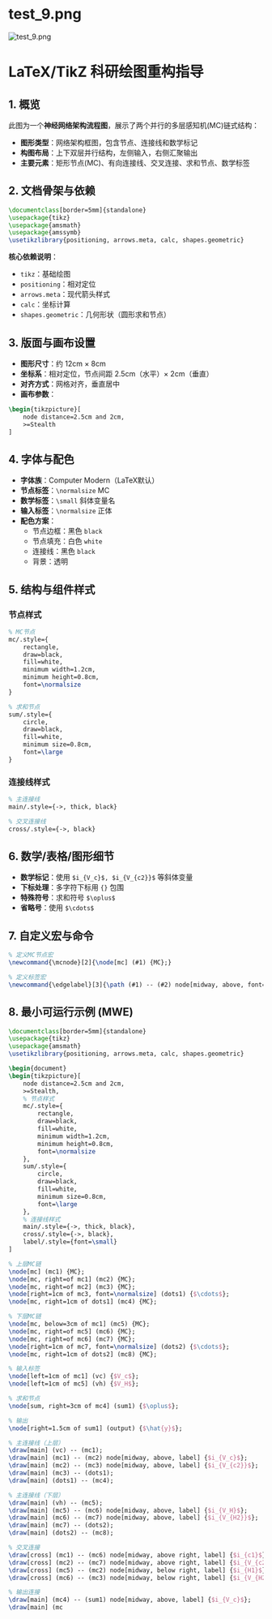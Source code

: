 # test_9.png

![test_9.png](../../../eval_dataset/images/test_9.png)

# LaTeX/TikZ 科研绘图重构指导

## 1. 概览

此图为一个**神经网络架构流程图**，展示了两个并行的多层感知机(MC)链式结构：
- **图形类型**：网络架构框图，包含节点、连接线和数学标记
- **构图布局**：上下双层并行结构，左侧输入，右侧汇聚输出
- **主要元素**：矩形节点(MC)、有向连接线、交叉连接、求和节点、数学标签

## 2. 文档骨架与依赖

```latex
\documentclass[border=5mm]{standalone}
\usepackage{tikz}
\usepackage{amsmath}
\usepackage{amssymb}
\usetikzlibrary{positioning, arrows.meta, calc, shapes.geometric}
```

**核心依赖说明**：
- `tikz`：基础绘图
- `positioning`：相对定位
- `arrows.meta`：现代箭头样式
- `calc`：坐标计算
- `shapes.geometric`：几何形状（圆形求和节点）

## 3. 版面与画布设置

- **图形尺寸**：约 12cm × 8cm
- **坐标系**：相对定位，节点间距 2.5cm（水平）× 2cm（垂直）
- **对齐方式**：网格对齐，垂直居中
- **画布参数**：
```latex
\begin{tikzpicture}[
    node distance=2.5cm and 2cm,
    >=Stealth
]
```

## 4. 字体与配色

- **字体族**：Computer Modern（LaTeX默认）
- **节点标签**：`\normalsize` MC
- **数学标签**：`\small` 斜体变量名
- **输入标签**：`\normalsize` 正体
- **配色方案**：
  - 节点边框：黑色 `black`
  - 节点填充：白色 `white`
  - 连接线：黑色 `black`
  - 背景：透明

## 5. 结构与组件样式

### 节点样式
```latex
% MC节点
mc/.style={
    rectangle,
    draw=black,
    fill=white,
    minimum width=1.2cm,
    minimum height=0.8cm,
    font=\normalsize
}

% 求和节点
sum/.style={
    circle,
    draw=black,
    fill=white,
    minimum size=0.8cm,
    font=\large
}
```

### 连接线样式
```latex
% 主连接线
main/.style={->, thick, black}

% 交叉连接线
cross/.style={->, black}
```

## 6. 数学/表格/图形细节

- **数学标记**：使用 `$i_{V_c}$, $i_{V_{c2}}$` 等斜体变量
- **下标处理**：多字符下标用 `{}` 包围
- **特殊符号**：求和符号 `$\oplus$`
- **省略号**：使用 `$\cdots$`

## 7. 自定义宏与命令

```latex
% 定义MC节点宏
\newcommand{\mcnode}[2]{\node[mc] (#1) {MC};}

% 定义标签宏
\newcommand{\edgelabel}[3]{\path (#1) -- (#2) node[midway, above, font=\small] {$#3$};}
```

## 8. 最小可运行示例 (MWE)

```latex
\documentclass[border=5mm]{standalone}
\usepackage{tikz}
\usepackage{amsmath}
\usetikzlibrary{positioning, arrows.meta, calc, shapes.geometric}

\begin{document}
\begin{tikzpicture}[
    node distance=2.5cm and 2cm,
    >=Stealth,
    % 节点样式
    mc/.style={
        rectangle,
        draw=black,
        fill=white,
        minimum width=1.2cm,
        minimum height=0.8cm,
        font=\normalsize
    },
    sum/.style={
        circle,
        draw=black,
        fill=white,
        minimum size=0.8cm,
        font=\large
    },
    % 连接线样式
    main/.style={->, thick, black},
    cross/.style={->, black},
    label/.style={font=\small}
]

% 上层MC链
\node[mc] (mc1) {MC};
\node[mc, right=of mc1] (mc2) {MC};
\node[mc, right=of mc2] (mc3) {MC};
\node[right=1cm of mc3, font=\normalsize] (dots1) {$\cdots$};
\node[mc, right=1cm of dots1] (mc4) {MC};

% 下层MC链
\node[mc, below=3cm of mc1] (mc5) {MC};
\node[mc, right=of mc5] (mc6) {MC};
\node[mc, right=of mc6] (mc7) {MC};
\node[right=1cm of mc7, font=\normalsize] (dots2) {$\cdots$};
\node[mc, right=1cm of dots2] (mc8) {MC};

% 输入标签
\node[left=1cm of mc1] (vc) {$V_c$};
\node[left=1cm of mc5] (vh) {$V_H$};

% 求和节点
\node[sum, right=3cm of mc4] (sum1) {$\oplus$};

% 输出
\node[right=1.5cm of sum1] (output) {$\hat{y}$};

% 主连接线（上层）
\draw[main] (vc) -- (mc1);
\draw[main] (mc1) -- (mc2) node[midway, above, label] {$i_{V_c}$};
\draw[main] (mc2) -- (mc3) node[midway, above, label] {$i_{V_{c2}}$};
\draw[main] (mc3) -- (dots1);
\draw[main] (dots1) -- (mc4);

% 主连接线（下层）
\draw[main] (vh) -- (mc5);
\draw[main] (mc5) -- (mc6) node[midway, above, label] {$i_{V_H}$};
\draw[main] (mc6) -- (mc7) node[midway, above, label] {$i_{V_{H2}}$};
\draw[main] (mc7) -- (dots2);
\draw[main] (dots2) -- (mc8);

% 交叉连接
\draw[cross] (mc1) -- (mc6) node[midway, above right, label] {$i_{c1}$};
\draw[cross] (mc2) -- (mc7) node[midway, above right, label] {$i_{V_{c2}}$};
\draw[cross] (mc5) -- (mc2) node[midway, below right, label] {$i_{H1}$};
\draw[cross] (mc6) -- (mc3) node[midway, below right, label] {$i_{V_{H2}}$};

% 输出连接
\draw[main] (mc4) -- (sum1) node[midway, above, label] {$i_{V_c}$};
\draw[main] (mc
